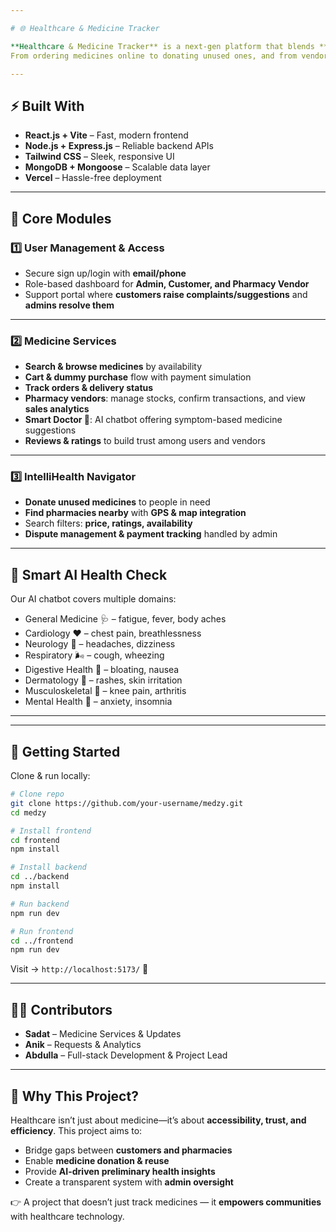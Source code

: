 ```yaml
---

# 🌐 Healthcare & Medicine Tracker

**Healthcare & Medicine Tracker** is a next-gen platform that blends **medicine management, AI health guidance, and donation services** into one ecosystem.
From ordering medicines online to donating unused ones, and from vendor management to AI-powered health suggestions — this project redefines how people engage with healthcare technology.

---
```


## ⚡ Built With

* **React.js + Vite** – Fast, modern frontend
* **Node.js + Express.js** – Reliable backend APIs
* **Tailwind CSS** – Sleek, responsive UI
* **MongoDB + Mongoose** – Scalable data layer
* **Vercel** – Hassle-free deployment

---

## 🧩 Core Modules

### 1️⃣ User Management & Access

* Secure sign up/login with **email/phone**
* Role-based dashboard for **Admin, Customer, and Pharmacy Vendor**
* Support portal where **customers raise complaints/suggestions** and **admins resolve them**

---

### 2️⃣ Medicine Services

* **Search & browse medicines** by availability
* **Cart & dummy purchase** flow with payment simulation
* **Track orders & delivery status**
* **Pharmacy vendors**: manage stocks, confirm transactions, and view **sales analytics**
* **Smart Doctor 🤖**: AI chatbot offering symptom-based medicine suggestions
* **Reviews & ratings** to build trust among users and vendors

---

### 3️⃣ IntelliHealth Navigator

* **Donate unused medicines** to people in need
* **Find pharmacies nearby** with **GPS & map integration**
* Search filters: **price, ratings, availability**
* **Dispute management & payment tracking** handled by admin

---

## 🧠 Smart AI Health Check

Our AI chatbot covers multiple domains:

* General Medicine 🩺 – fatigue, fever, body aches
* Cardiology ❤️ – chest pain, breathlessness
* Neurology 🧠 – headaches, dizziness
* Respiratory 🌬 – cough, wheezing
* Digestive Health 🥗 – bloating, nausea
* Dermatology 🌿 – rashes, skin irritation
* Musculoskeletal 🦴 – knee pain, arthritis
* Mental Health 🧘 – anxiety, insomnia

---


---

## 🚀 Getting Started

Clone & run locally:

```bash
# Clone repo
git clone https://github.com/your-username/medzy.git
cd medzy

# Install frontend
cd frontend
npm install

# Install backend
cd ../backend
npm install

# Run backend
npm run dev

# Run frontend
cd ../frontend
npm run dev
```

Visit → `http://localhost:5173/` 🎉

---

## 👨‍💻 Contributors

* **Sadat** – Medicine Services & Updates
* **Anik** – Requests & Analytics
* **Abdulla** – Full-stack Development & Project Lead

---

## 🏁 Why This Project?

Healthcare isn’t just about medicine—it’s about **accessibility, trust, and efficiency**.
This project aims to:

* Bridge gaps between **customers and pharmacies**
* Enable **medicine donation & reuse**
* Provide **AI-driven preliminary health insights**
* Create a transparent system with **admin oversight**


👉 A project that doesn’t just track medicines — it **empowers communities** with healthcare technology.

